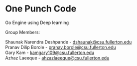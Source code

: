 # One Punch Code
Go Engine using Deep learning

Group Members:

Shaunak Narendra Deshpande - dshaunak@csu.fullerton.edu  
Pranav Dilip Borole - pranav.borole@csu.fullerton.edu  
Gary Kam - kamgary109@csu.fullerton.edu  
Azhaz Laeeque - ahzazlaeeque@csu.fullerton.edu   
